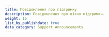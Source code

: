 ```yaml
---
title: Повідомлення про підтримку
description: Повідомлення про вікно підтримки.
weight: 15
list_by_publishdate: true
data_category: Support Announcements
---
```

